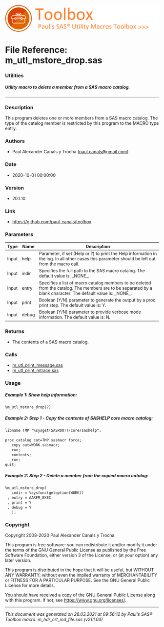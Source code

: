 ![../misc/images/doc_banner.png](../misc/images/doc_banner.png)
# 
# File Reference: m_utl_mstore_drop.sas

### Utilities

##### Utility macro to delete a member from a SAS macro catalog.

***

### Description
This program deletes one or more members from a SAS macro catalog. The type of the catalog member is restricted by this program to the MACRO type entry.

### Authors
* Paul Alexander Canals y Trocha (paul.canals@gmail.com)

### Date
* 2020-10-01 00:00:00

### Version
* 20.1.10

### Link
* https://github.com/paul-canals/toolbox

### Parameters
| Type | Name | Description |
| ---- | ---- | ----------- |
| Input | help | Parameter, if set (Help or ?) to print the Help information in the log. In all other cases this parameter should be left out from the macro call. |
| Input | indir | Specifies the full path to the SAS macro catalog. The default value is: \_NONE\_. |
| Input | entry | Specifies a list of macro catalog members to be deleted from the catalog. The members are to be separated by a blank character. The default value is: \_NONE\_. |
| Input | print | Boolean [Y/N] parameter to generate the output by a proc print step. The default value is: Y. |
| Input | debug | Boolean [Y/N] parameter to provide verbose mode information. The default value is: N. |

### Returns
* The contents of a SAS macro catalog.

### Calls
* [m_utl_print_message.sas](m_utl_print_message.md)
* [m_utl_print_mtrace.sas](m_utl_print_mtrace.md)

### Usage

##### Example 1: Show help information:
```sas
%m_utl_mstore_drop(?)
```

##### Example 2: Step 1 - Copy the contents of SASHELP core macro catalog:
```sas
libname TMP "%sysget(SASROOT)/core/sashelp";

proc catalog cat=TMP.sasmacr force;
   copy out=WORK.sasmacr;
   run;
   contents;
   run;
quit;
```

##### Example 2: Step 2 - Delete a member from the copied macro catalog:
```sas
%m_utl_mstore_drop(
   indir = %sysfunc(getoption(WORK))
 , entry = AARFM_EXEC
 , print = Y
 , debug = Y
   );
```

### Copyright
Copyright 2008-2020 Paul Alexander Canals y Trocha. 
 
This program is free software: you can redistribute it and/or modify 
it under the terms of the GNU General Public License as published by 
the Free Software Foundation, either version 3 of the License, or 
(at your option) any later version. 
 
This program is distributed in the hope that it will be useful, 
but WITHOUT ANY WARRANTY; without even the implied warranty of 
MERCHANTABILITY or FITNESS FOR A PARTICULAR PURPOSE. See the 
GNU General Public License for more details. 
 
You should have received a copy of the GNU General Public License 
along with this program. If not, see <https://www.gnu.org/licenses/>. 


***
*This document was generated on 28.03.2021 at 09:56:12  by Paul's SAS&reg; Toolbox macro: m_hdr_crt_md_file.sas (v21.1.03)*
